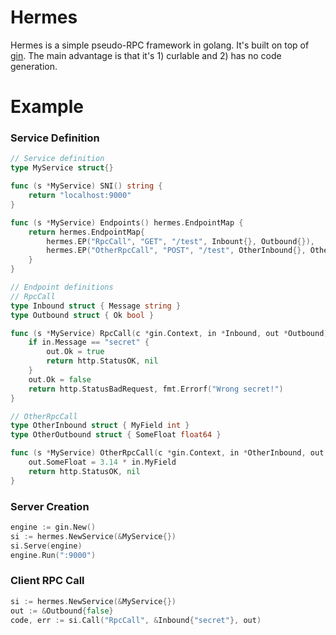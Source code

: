 # Hermes
Hermes is a simple pseudo-RPC framework in golang. It's built on top of [gin](https://github.com/gin-gonic/gin). The main advantage is that it's 1) curlable and 2) has no code generation.

# Example
### Service Definition
```go
// Service definition
type MyService struct{}

func (s *MyService) SNI() string {
	return "localhost:9000"
}

func (s *MyService) Endpoints() hermes.EndpointMap {
	return hermes.EndpointMap{
		hermes.EP("RpcCall", "GET", "/test", Inbount{}, Outbound{}), 
		hermes.EP("OtherRpcCall", "POST", "/test", OtherInbound{}, OtherOutbound{}),
	}
}

// Endpoint definitions
// RpcCall
type Inbound struct { Message string }
type Outbound struct { Ok bool }

func (s *MyService) RpcCall(c *gin.Context, in *Inbound, out *Outbound) (int, error) {
	if in.Message == "secret" {
		out.Ok = true
		return http.StatusOK, nil
	}
	out.Ok = false
	return http.StatusBadRequest, fmt.Errorf("Wrong secret!")
}

// OtherRpcCall
type OtherInbound struct { MyField int }
type OtherOutbound struct { SomeFloat float64 }

func (s *MyService) OtherRpcCall(c *gin.Context, in *OtherInbound, out *OtherOutbound) (int, error) {
    out.SomeFloat = 3.14 * in.MyField
    return http.StatusOK, nil
}
```

### Server Creation
```go
engine := gin.New()
si := hermes.NewService(&MyService{})
si.Serve(engine)
engine.Run(":9000")
```

### Client RPC Call
```go
si := hermes.NewService(&MyService{})
out := &Outbound{false}
code, err := si.Call("RpcCall", &Inbound{"secret"}, out)
```
